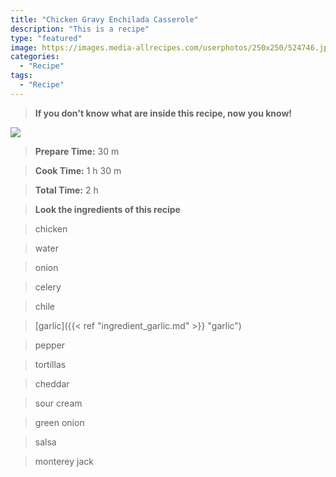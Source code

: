 ```yaml
---
title: "Chicken Gravy Enchilada Casserole"
description: "This is a recipe"
type: "featured"
image: https://images.media-allrecipes.com/userphotos/250x250/524746.jpg
categories: 
  - "Recipe"
tags: 
  - "Recipe"
---
```



>**If you don't know what are inside this recipe, now you know!**

![](../images/Recipes-Banner.jpg)
> **Prepare Time:** 30 m


> **Cook Time:** 1 h 30 m


> **Total Time:** 2 h

> **Look the ingredients of this recipe**

> chicken

> water

> onion

> celery

> chile

> [garlic]({{< ref "ingredient_garlic.md" >}} "garlic")

> pepper

> tortillas

> cheddar

> sour cream

> green onion

> salsa

> monterey jack

